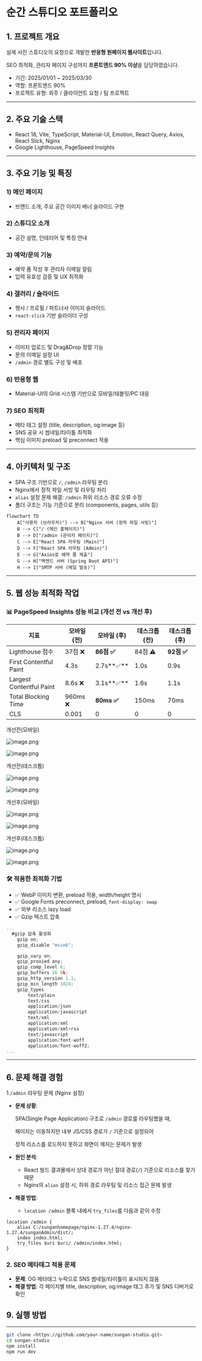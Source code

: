 # 순간 스튜디오 포트폴리오

## 1. 프로젝트 개요

실제 사진 스튜디오의 요청으로 개발한 **반응형 원페이지 웹사이트**입니다.

SEO 최적화, 관리자 페이지 구성까지 **프론트엔드 90% 이상**을 담당하였습니다.

- 기간: 2025/01/01 ~ 2025/03/30
- 역할: 프론트엔드 90%
- 프로젝트 유형: 외주 / 클라이언트 요청 / 팀 프로젝트

---

## 2. 주요 기술 스택

- React 18, Vite, TypeScript, Material-UI, Emotion, React Query, Axios, React Slick, Nginx
- Google Lighthouse, PageSpeed Insights

---

## 3. 주요 기능 및 특징

### 1) 메인 페이지

- 브랜드 소개, 주요 공간 이미지 배너 슬라이드 구현

### 2) 스튜디오 소개

- 공간 설명, 인테리어 및 특징 안내

### 3) 예약/문의 기능

- 예약 폼 작성 후 관리자 이메일 알림
- 입력 유효성 검증 및 UX 최적화

### 4) 갤러리 / 슬라이드

- 행사 / 프로필 / 파트너사 이미지 슬라이드
- `react-slick` 기반 슬라이더 구성

### 5) 관리자 페이지

- 이미지 업로드 및 Drag&Drop 정렬 기능
- 문의 이메일 설정 UI
- `/admin` 경로 별도 구성 및 배포

### 6) 반응형 웹

- Material-UI의 Grid 시스템 기반으로 모바일/태블릿/PC 대응

### 7) SEO 최적화

- 메타 태그 설정 (title, description, og:image 등)
- SNS 공유 시 썸네일/타이틀 최적화
- 핵심 이미지 preload 및 preconnect 적용

---

## 4. 아키텍처 및 구조

- SPA 구조 기반으로 `/`, `/admin` 라우팅 분리
- Nginx에서 정적 파일 서빙 및 라우팅 처리
- `alias` 설정 문제 해결: `/admin` 하위 리소스 경로 오류 수정
- 폴더 구조는 기능 기준으로 분리 (components, pages, utils 등)
```mermaid
flowchart TD
    A["사용자 (브라우저)"] --> B["Nginx 서버 (정적 파일 서빙)"]
    B --> C["/ (메인 홈페이지)"]
    B --> D["/admin (관리자 페이지)"]
    C --> E["React SPA 라우팅 (Main)"]
    D --> F["React SPA 라우팅 (Admin)"]
    E --> G["Axios로 예약 폼 제출"]
    G --> H["백엔드 서버 (Spring Boot API)"]
    H --> I["SMTP 서버 (메일 발송)"]
```
---

## 5. 웹 성능 최적화 작업

### 📊 PageSpeed Insights 성능 비교 (개선 전 vs 개선 후)

| 지표 | 모바일 (전) | 모바일 (후) | 데스크톱 (전) | 데스크톱 (후) |
| --- | --- | --- | --- | --- |
| Lighthouse 점수 | 37점 ❌ | **86점 ✅** | 84점 ⚠️ | **92점 ✅** |
| First Contentful Paint | 4.3s | 2.7s**✅** | 1.0s | 0.9s |
| Largest Contentful Paint | 8.6s ❌ | 3.1s**✅** | 1.6s | 1.1s |
| Total Blocking Time | 960ms ❌ | **80ms ✅** | 150ms | 70ms |
| CLS | 0.001 | 0 | 0 | 0 |

개선전(모바일)

![image.png](attachment:ec87a8ad-7ffe-4d3b-887b-9f8224156245:image.png)

![image.png](attachment:64a2f48a-e361-4ca3-8051-d0eca38fb6e3:image.png)

개선전(데스크톱)

![image.png](attachment:8f0fe8b0-868c-4212-8a8d-86029c3dd655:image.png)

![image.png](attachment:9ceac319-0673-4124-8c79-af79d8750b5a:image.png)

개선후(모바일)

![image.png](attachment:be2b508f-d7ac-48d3-a1f5-7fe7ba2745a7:image.png)

![image.png](attachment:2f1655fa-ac45-4bdd-abfd-53ded4971c97:image.png)

개선후(데스크톱)

![image.png](attachment:325094fa-0aa4-4dff-9b9b-6345491ad091:image.png)

![image.png](attachment:8e82405d-aed5-4880-8241-4991f55739dd:image.png)

### 🛠️ 적용한 최적화 기법

- ✅ WebP 이미지 변환, preload 적용, width/height 명시
- ✅ Google Fonts preconnect, preload, `font-display: swap`
- ✅ 외부 리소스 lazy load
- ✅ Gzip 텍스트 압축

```jsx
...
  #gzip 압축 활성화
    gzip on;
    gzip_disable "msie6";

    gzip_vary on;
    gzip_proxied any;
    gzip_comp_level 6;
    gzip_buffers 16 8k;
    gzip_http_version 1.1;
    gzip_min_length 1024;
    gzip_types
        text/plain
        text/css
        application/json
        application/javascript
        text/xml
        application/xml
        application/xml+rss
        text/javascript
        application/font-woff
        application/font-woff2;
...
```

---

## 6. 문제 해결 경험

1.`/admin` 라우팅 문제 (Nginx 설정)

- **문제 상황**:
    
    SPA(Single Page Application) 구조로 `/admin` 경로를 라우팅했을 때,
    
    페이지는 이동하지만 내부 JS/CSS 경로가 `/` 기준으로 설정되어
    
    정적 리소스를 로드하지 못하고 화면이 깨지는 문제가 발생
    
- **원인 분석**:
    - React 빌드 결과물에서 상대 경로가 아닌 절대 경로(`/`) 기준으로 리소스를 찾기 때문
    - Nginx의 `alias` 설정 시, 하위 경로 라우팅 및 리소스 접근 문제 발생
- **해결 방법**:
    - `location /admin` 블록 내에서 `try_files`를 다음과 같이 수정

```
location /admin {
    alias C:/sunganhomepage/nginx-1.27.4/nginx-1.27.4/sunganAdmin/dist/;
    index index.html;
    try_files $uri $uri/ /admin/index.html;
}

```

### 2. SEO 메타태그 적용 문제

- **문제**: OG 메타태그 누락으로 SNS 썸네일/타이틀이 표시되지 않음
- **해결 방법**: 각 페이지별 title, description, og:image 태그 추가 및 SNS 디버거로 확인

## 9. 실행 방법

---

```bash
git clone <https://github.com/your-name/sungan-studio.git>
cd sungan-studio
npm install
npm run dev
```
